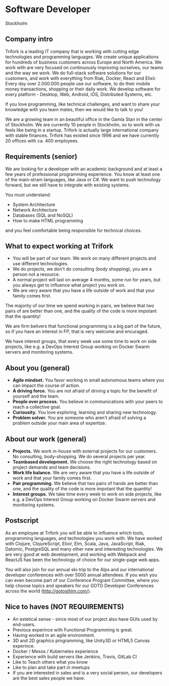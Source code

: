 # Software Developer

Stockholm

## Company intro

Trifork is a leading IT company that is working with cutting edge technologies and programming languages. We create unique applications for hundreds of business customers across Europe and North America. We work with are very focused on continuously improving ourselves, our teams and the way we work. We do full-stack software solutions for our customers, and work with everything from Riak, Docker, React and Elixir. Every day over 2.000.000 people use our software, to do their mobile money transactions, shopping or their daily work. We develop software for every platform - Desktop, Web, Android, iOS, Distributed Systems, etc.

If you love programming, like technical challenges, and want to share your knowledge with you team mates, then we would like to talk to you!

We are a growing team in an beautiful office in the Gamla Stan in the center of Stockholm. We are currently 10 people in Stockholm, so to work with us feels like being in a startup. Trifork is actually large international company with stable finances. Trifork has existed since 1996 and we have currently 20 offices with ca. 400 employees.

## Requirements (senior)

We are looking for a developer with an academic background and at least a few years of professional programming experience.
You know at least one of the main-stram languages, like Java or C#. We want to push technology forward, but we still have to
integrate with existing systems.

You must understand:

- System Architecture
- Network Architecture
- Databases (SQL and NoSQL)
- How to make HTML programming

and you feel comfortable being responsible for technical choices.

## What to expect working at Trifork

- You will be part of our team. We work on many different projects and use different technologies.
- We do projects, we don't do consulting (body shopping), you are a person not a resource.
- A normal project will last on average 4 months, some run for years, but you always get to influence what project you work on.
- We are very aware that you have a life outside of work and that your family comes first.

The majority of our time we spend working in pairs, we believe that two pairs of are better than one, and the quality of the
code is more impotant that the quantity!

We are firm belivers that functional programming is a big part of the future, so if you have an interest in FP, that
is very welcome and encuraged.

We have interest groups, that every week use some time to work on side projects, like e.g. a DevOps Interest Group working on Docker Swarm servers and monitoring systems.

## About you (general)

- **Agile mindset.** You favor working in small autonomous teams where you can impact the course of action.
- **A driving force.** You are not afraid of driving a topic for the benefit of yourself and the team.
- **People over process.** You believe in communications with your peers to reach a collective goal.
- **Curiousity.** You love exploring, learning and sharing new technology.
- **Problem solver.** You are someone who aren't afraid of solving a problem outside your main area of expertize.

## About our work (general)

- **Projects.** We work in-house with external projects for our customers. No consulting, body-shopping. We do several projects per year.
- **Teambased development.** We choose the right technology based on project demands and team decisions.
- **Work life balance.** We are very aware that you have a life outside of work and that your family comes first.
- **Pair programming.** We believe that two pairs of hands are better than one, and the quality of the code is more impotant that the quantity!
- **Interest groups.** We take time every week to work on side projects, like e.g. a DevOps Interest Group working on Docker Swarm servers and monitoring systems.

## Postscript

As an employee at Trifork you will be able to influence which tools, programming languages, and technologies you work with. 
We have worked with Clojure, ClojureScript, Elixir, Elm, Scala, Java, JavaScript, Riak, Datomic, PostgreSQL and many other new and interesting technologies. We are very good at web development, and working with Webpack and ReactJS has been the technology of choice for our single-page web apps.

You will also join for our annual ski-trip to the Alps and our international developer conferences with over 5000 annual attendees. If you wish you can even become part of our Conference Program Committee, where you help choose topics and speakers for our GOTO Developer Conferences across the world (http://gotosthlm.com/). 

## Nice to haves (NOT REQUIREMENTS)

- An estetical sense - since most of our project also have GUIs used by end-users.
- Previous experince with Functional Programming is great.
- Having worked in an agile environment.
- 3D and 2D graphics programming, like Unity3D or HTML5 Canvas experince.
- Docker / Mesos / Kubernetes experience
- Experience with build servers like Jenkins, Travis, GitLab CI
- Like to Teach others what you know
- Like to plan and take part in meetups
- If you are interested in sales and is a very social person, our developers are the best sales people we have.

